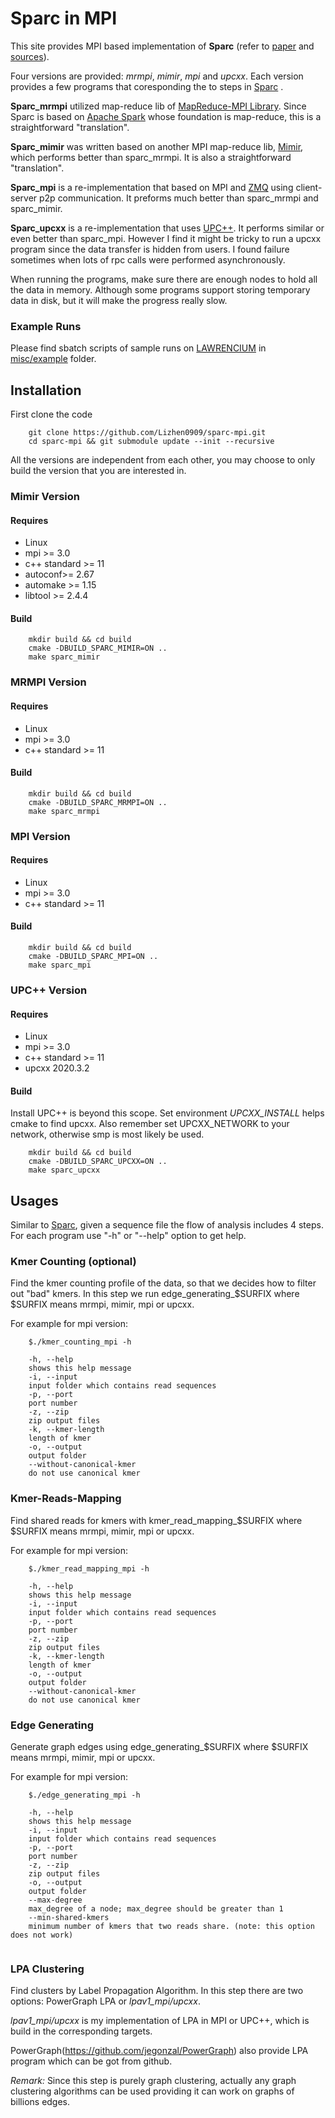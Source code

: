 # Sparc in MPI

This site provides MPI based implementation of **Sparc** (refer to [paper](https://academic.oup.com/bioinformatics/article/35/5/760/5078476) and [sources](https://bitbucket.org/LizhenShi/sparc/src/master/)).

Four versions are provided: *mrmpi*, *mimir*, *mpi* and *upcxx*. Each version provides a few programs that coresponding the to steps in [Sparc](https://bitbucket.org/LizhenShi/sparc/src/master/README.md) .

**Sparc_mrmpi** utilized map-reduce lib of [MapReduce-MPI Library](https://mapreduce.sandia.gov/). Since Sparc is based on [Apache Spark](https://spark.apache.org/) whose foundation is map-reduce, this is a straightforward "translation".

**Sparc_mimir** was written based on another MPI map-reduce lib, [Mimir](https://github.com/TauferLab/Mimir), which performs better than sparc_mrmpi. It is also a straightforward "translation".

**Sparc_mpi** is a re-implementation that based on MPI and [ZMQ](https://zeromq.org/) using client-server p2p communication. It preforms much better than sparc_mrmpi and sparc_mimir.

**Sparc_upcxx** is a re-implementation that uses [UPC++](https://bitbucket.org/berkeleylab/upcxx/wiki/Home). It performs similar or even better than sparc_mpi. However I find it might be tricky to run a upcxx program since the data transfer is hidden from users. I found failure sometimes when lots of rpc calls were performed asynchronously. 

When running the programs, make sure there are enough nodes to hold all the data in memory. Although some programs support storing temporary data in disk, but it will make the progress really slow.

### Example Runs

Please find sbatch scripts of sample runs on [LAWRENCIUM](https://sites.google.com/a/lbl.gov/high-performance-computing-services-group/lbnl-supercluster/lawrencium) in [misc/example](misc/example) folder.



## Installation



First clone the code

```
    git clone https://github.com/Lizhen0909/sparc-mpi.git
    cd sparc-mpi && git submodule update --init --recursive
```

All the versions are independent from each other, you may choose to only build the version that you are interested in.


### Mimir Version

#### Requires
* Linux 
* mpi >= 3.0
* c++ standard >= 11 
* autoconf>= 2.67
* automake >= 1.15
* libtool >= 2.4.4


#### Build
```
    mkdir build && cd build
    cmake -DBUILD_SPARC_MIMIR=ON ..
    make sparc_mimir
```

### MRMPI Version

#### Requires
* Linux 
* mpi >= 3.0
* c++ standard >= 11 


#### Build
```
    mkdir build && cd build
    cmake -DBUILD_SPARC_MRMPI=ON ..
    make sparc_mrmpi

```


### MPI Version

#### Requires
* Linux 
* mpi >= 3.0
* c++ standard >= 11 


#### Build
```
    mkdir build && cd build
    cmake -DBUILD_SPARC_MPI=ON ..
    make sparc_mpi
```
### UPC++ Version

#### Requires
* Linux 
* mpi >= 3.0
* c++ standard >= 11 
* upcxx 2020.3.2


#### Build

Install UPC++ is beyond this scope. 
Set environment *UPCXX_INSTALL* helps cmake to find upcxx.
Also remember set UPCXX_NETWORK to your network, otherwise smp is most likely be used. 
```
    mkdir build && cd build
    cmake -DBUILD_SPARC_UPCXX=ON ..
    make sparc_upcxx
```


## Usages

Similar to [Sparc](https://bitbucket.org/LizhenShi/sparc/src/master/README.md),  given a sequence file the flow of analysis includes 4 steps. For each program use "-h" or "--help" option to get help.

### Kmer Counting (optional)

Find the kmer counting profile of the data, so that we decides how to filter out "bad" kmers. In this step we run edge_generating_$SURFIX where $SURFIX means mrmpi, mimir, mpi or upcxx. 

For example for mpi version:
```
    $./kmer_counting_mpi -h
    
    -h, --help
    shows this help message
    -i, --input
    input folder which contains read sequences
    -p, --port
    port number
    -z, --zip
    zip output files
    -k, --kmer-length
    length of kmer
    -o, --output
    output folder
    --without-canonical-kmer
    do not use canonical kmer

```


### Kmer-Reads-Mapping

Find shared reads for kmers with kmer_read_mapping_$SURFIX where $SURFIX means mrmpi, mimir, mpi or upcxx. 

For example for mpi version:
```
    $./kmer_read_mapping_mpi -h
    
    -h, --help
    shows this help message
    -i, --input
    input folder which contains read sequences
    -p, --port
    port number
    -z, --zip
    zip output files
    -k, --kmer-length
    length of kmer
    -o, --output
    output folder
    --without-canonical-kmer
    do not use canonical kmer

```

### Edge Generating

Generate graph edges using edge_generating_$SURFIX where $SURFIX means mrmpi, mimir, mpi or upcxx. 

For example for mpi version:
```
    $./edge_generating_mpi -h
    
    -h, --help
    shows this help message
    -i, --input
    input folder which contains read sequences
    -p, --port
    port number
    -z, --zip
    zip output files
    -o, --output
    output folder
    --max-degree
    max_degree of a node; max_degree should be greater than 1
    --min-shared-kmers
    minimum number of kmers that two reads share. (note: this option does not work)
    
```

### LPA Clustering

Find clusters by Label Propagation Algorithm. 
In this step there are two options: PowerGraph LPA or *lpav1_mpi/upcxx*. 

*lpav1_mpi/upcxx* is my implementation of LPA in MPI or UPC++, which is build in the corresponding targets.

PowerGraph(https://github.com/jegonzal/PowerGraph) also provide LPA program which can be got from github.

*Remark:* Since this step is purely graph clustering, actually any graph clustering algorithms can be used providing it can work on graphs of billions edges.

